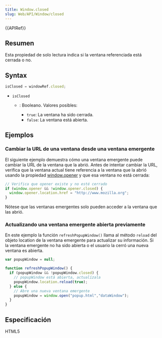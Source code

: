 ```yaml
---
title: Window.closed
slug: Web/API/Window/closed
---
```


{{APIRef}}

## Resumen

Esta propiedad de solo lectura indica si la ventana referenciada está cerrada o no.

## Syntax

```js
isClosed = windowRef.closed;
```

- `isClosed`

  - : Booleano. Valores posibles:

    - `true`: La ventana ha sido cerrada.
    - `false`: La ventana está abierta.

## Ejemplos

### Cambiar la URL de una ventana desde una ventana emergente

El siguiente ejemplo demuestra cómo una ventana emergente puede cambiar la URL de la ventana que la abrió. Antes de intentar cambiar la URL, verifica que la ventana actual tiene referencia a la ventana que la abrió usando la propiedad [window.opener](/es/docs/DOM/window.opener) y que esa ventana no está cerrada:

```js
// Verifica que opener existe y no esté cerrado
if (window.opener && !window.opener.closed) {
  window.opener.location.href = "http://www.mozilla.org";
}
```

Nótese que las ventanas emergentes solo pueden acceder a la ventana que las abrió.

### Actualizando una ventana emergente abierta previamente

En este ejemplo la función `refreshPopupWindow()` llama al método `reload` del objeto location de la ventana emergente para actualizar su información. Si la ventana emergente no ha sido abierta o el usuario la cerró una nueva ventana es abierta.

```js
var popupWindow = null;

function refreshPopupWindow() {
  if (popupWindow && !popupWindow.closed) {
    // popupWindow está abierta, actualízala
    popupWindow.location.reload(true);
  } else {
    // Abre una nueva ventana emergente
    popupWindow = window.open("popup.html","dataWindow");
  }
}
```

## Especificación

HTML5
